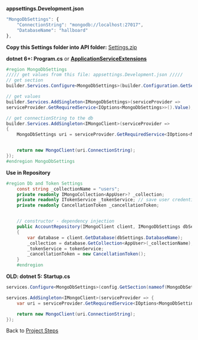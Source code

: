 **appsettings.Development.json**

```js
"MongoDbSettings": {
	"ConnectionString": "mongodb://localhost:27017",
	"DatabaseName": "hallboard"
},
```

**Copy this Settings folder into API folder:**
[Settings.zip](obsidian://open?vault=obsidian-class&file=Programming%2Fhelpers%2FSettings.zip)

**dotnet 6+: Program.cs** or [**ApplicationServiceExtensions**](https://github.com/mrtabaa/HealthApp/blob/dotnet6/api/Extensions/ApplicationServiceExtensions.cs)

```C#
#region MongoDbSettings
///// get values from this file: appsettings.Development.json /////
// get section
builder.Services.Configure<MongoDbSettings>(builder.Configuration.GetSection(nameof(MongoDbSettings)));

// get values
builder.Services.AddSingleton<IMongoDbSettings>(serviceProvider =>
serviceProvider.GetRequiredService<IOptions<MongoDbSettings>>().Value);

// get connectionString to the db
builder.Services.AddSingleton<IMongoClient>(serviceProvider =>
{
    MongoDbSettings uri = serviceProvider.GetRequiredService<IOptions<MongoDbSettings>>().Value;


    return new MongoClient(uri.ConnectionString);
});
#endregion MongoDbSettings
```

**Use in Repository**

```C#
#region Db and Token Settings
    const string _collectionName = "users";
    private readonly IMongoCollection<AppUser>? _collection;
    private readonly ITokenService _tokenService; // save user credential as a token
    private readonly CancellationToken _cancellationToken;


    // constructor - dependency injection
    public AccountRepository(IMongoClient client, IMongoDbSettings dbSettings, ITokenService tokenService)
    {
        var database = client.GetDatabase(dbSettings.DatabaseName);
        _collection = database.GetCollection<AppUser>(_collectionName);
        _tokenService = tokenService;
        _cancellationToken = new CancellationToken();
    }
    #endregion
```


**OLD: dotnet 5: Startup.cs**
```C#
services.Configure<MongoDbSettings>(config.GetSection(nameof(MongoDbSettings)));

services.AddSingleton<IMongoClient>(serviceProvider => {
	var uri = serviceProvider.GetRequiredService<IOptions<MongoDbSettings>>().Value;

	return new MongoClient(uri.ConnectionString);
});
```

Back to [Project Steps](obsidian://open?vault=obsidian-class&file=Programming%2F0%20-%20Project%20Steps)
